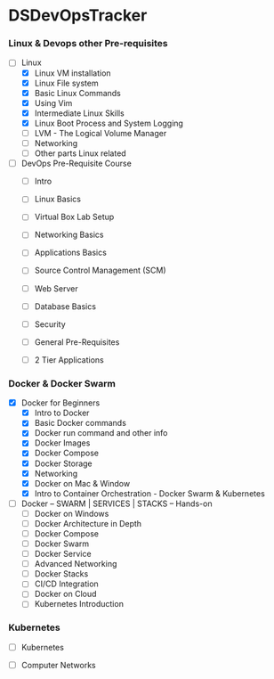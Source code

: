 # DSDevOpsTracker

### Linux & Devops other Pre-requisites 
  - [ ] Linux
    - [x] Linux VM installation
    - [x] Linux File system
    - [x] Basic Linux Commands
    - [x] Using Vim
    - [x] Intermediate Linux Skills
    - [x] Linux Boot Process and System Logging
    - [ ] LVM - The Logical Volume Manager
    - [ ] Networking
    - [ ] Other parts Linux related

  - [ ] DevOps Pre-Requisite Course
    - [ ] Intro
    - [ ] Linux Basics
    - [ ] Virtual Box Lab Setup
    - [ ] Networking Basics
    - [ ] Applications Basics 
    - [ ] Source Control Management (SCM) 
    - [ ] Web Server 
    - [ ] Database Basics
    - [ ] Security
    - [ ] General Pre-Requisites 
    - [ ] 2 Tier Applications


### Docker & Docker Swarm
  - [x] Docker for Beginners
    - [x] Intro to Docker
    - [x] Basic Docker commands
    - [x] Docker run command and other info
    - [x] Docker Images
    - [x] Docker Compose
    - [x] Docker Storage
    - [x] Networking
    - [x] Docker on Mac & Window
    - [x] Intro to Container Orchestration - Docker Swarm & Kubernetes

  - [ ] Docker – SWARM | SERVICES | STACKS – Hands-on
    - [ ] Docker on Windows
    - [ ] Docker Architecture in Depth
    - [ ] Docker Compose
    - [ ] Docker Swarm
    - [ ] Docker Service
    - [ ] Advanced Networking
    - [ ] Docker Stacks
    - [ ] CI/CD Integration
    - [ ] Docker on Cloud
    - [ ] Kubernetes Introduction

### Kubernetes
- [ ] Kubernetes

- [ ] Computer Networks

